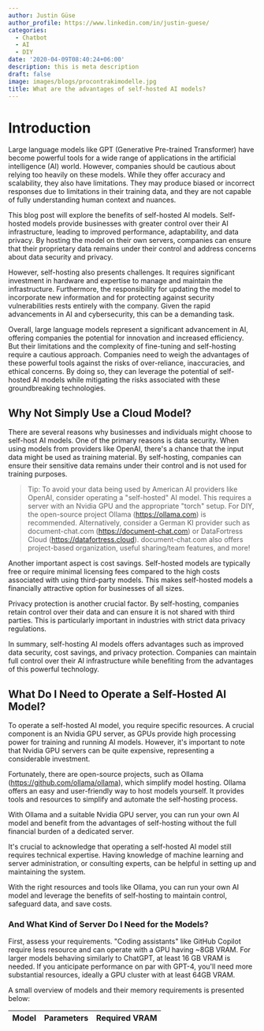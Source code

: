 ```yaml
---
author: Justin Güse
author_profile: https://www.linkedin.com/in/justin-guese/
categories:
  - Chatbot
  - AI
  - DIY
date: '2020-04-09T08:40:24+06:00'
description: this is meta description
draft: false
image: images/blogs/procontrakimodelle.jpg
title: What are the advantages of self-hosted AI models?
---
```


# Introduction

Large language models like GPT (Generative Pre-trained Transformer) have become powerful tools for a wide range of applications in the artificial intelligence (AI) world. However, companies should be cautious about relying too heavily on these models. While they offer accuracy and scalability, they also have limitations. They may produce biased or incorrect responses due to limitations in their training data, and they are not capable of fully understanding human context and nuances.

This blog post will explore the benefits of self-hosted AI models. Self-hosted models provide businesses with greater control over their AI infrastructure, leading to improved performance, adaptability, and data privacy. By hosting the model on their own servers, companies can ensure that their proprietary data remains under their control and address concerns about data security and privacy.

However, self-hosting also presents challenges. It requires significant investment in hardware and expertise to manage and maintain the infrastructure. Furthermore, the responsibility for updating the model to incorporate new information and for protecting against security vulnerabilities rests entirely with the company. Given the rapid advancements in AI and cybersecurity, this can be a demanding task.

Overall, large language models represent a significant advancement in AI, offering companies the potential for innovation and increased efficiency. But their limitations and the complexity of fine-tuning and self-hosting require a cautious approach. Companies need to weigh the advantages of these powerful tools against the risks of over-reliance, inaccuracies, and ethical concerns. By doing so, they can leverage the potential of self-hosted AI models while mitigating the risks associated with these groundbreaking technologies.

## Why Not Simply Use a Cloud Model?

There are several reasons why businesses and individuals might choose to self-host AI models. One of the primary reasons is data security. When using models from providers like OpenAI, there's a chance that the input data might be used as training material. By self-hosting, companies can ensure their sensitive data remains under their control and is not used for training purposes.

> Tip:
> To avoid your data being used by American AI providers like OpenAI, consider operating a "self-hosted" AI model. This requires a server with an Nvidia GPU and the appropriate "torch" setup. For DIY, the open-source project Ollama (https://ollama.com) is recommended. Alternatively, consider a German KI provider such as document-chat.com (https://document-chat.com) or DataFortress Cloud (https://datafortress.cloud). document-chat.com also offers project-based organization, useful sharing/team features, and more!

Another important aspect is cost savings. Self-hosted models are typically free or require minimal licensing fees compared to the high costs associated with using third-party models. This makes self-hosted models a financially attractive option for businesses of all sizes.

Privacy protection is another crucial factor. By self-hosting, companies retain control over their data and can ensure it is not shared with third parties. This is particularly important in industries with strict data privacy regulations.

In summary, self-hosting AI models offers advantages such as improved data security, cost savings, and privacy protection. Companies can maintain full control over their AI infrastructure while benefiting from the advantages of this powerful technology.

## What Do I Need to Operate a Self-Hosted AI Model?

To operate a self-hosted AI model, you require specific resources. A crucial component is an Nvidia GPU server, as GPUs provide high processing power for training and running AI models. However, it's important to note that Nvidia GPU servers can be quite expensive, representing a considerable investment.

Fortunately, there are open-source projects, such as Ollama (https://github.com/ollama/ollama), which simplify model hosting. Ollama offers an easy and user-friendly way to host models yourself. It provides tools and resources to simplify and automate the self-hosting process.

With Ollama and a suitable Nvidia GPU server, you can run your own AI model and benefit from the advantages of self-hosting without the full financial burden of a dedicated server.

It's crucial to acknowledge that operating a self-hosted AI model still requires technical expertise. Having knowledge of machine learning and server administration, or consulting experts, can be helpful in setting up and maintaining the system.

With the right resources and tools like Ollama, you can run your own AI model and leverage the benefits of self-hosting to maintain control, safeguard data, and save costs.

### And What Kind of Server Do I Need for the Models?

First, assess your requirements. "Coding assistants" like GitHub Copilot require less resource and can operate with a GPU having ~8GB VRAM. For larger models behaving similarly to ChatGPT, at least 16 GB VRAM is needed. If you anticipate performance on par with GPT-4, you'll need more substantial resources, ideally a GPU cluster with at least 64GB VRAM.

A small overview of models and their memory requirements is presented below:

| Model | Parameters | Required VRAM |
| ----- | ---------- | ------------- |
